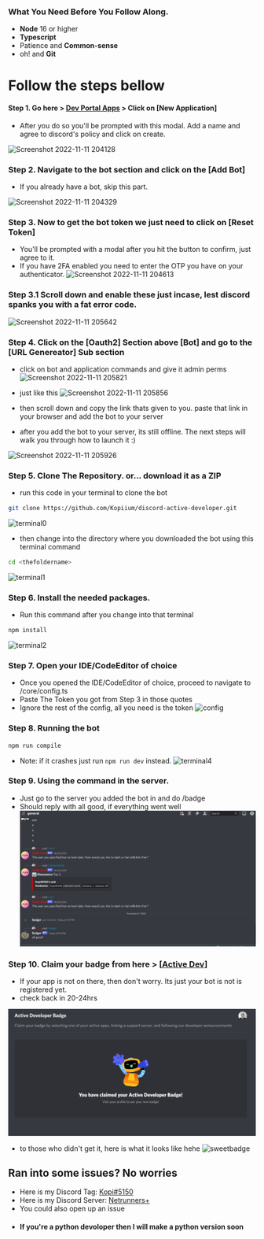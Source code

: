 ### What You Need Before You Follow Along.

- **Node** 16 or higher
- **Typescript**
- Patience and **Common-sense**
- oh! and **Git**

# Follow the steps bellow

#### Step 1. Go here > [Dev Portal Apps](https://discord.com/developers/applications) > Click on [New Application]
- After you do so you'll be prompted with this modal. Add a name and agree to discord's policy and click on create.

![Screenshot 2022-11-11 204128](https://user-images.githubusercontent.com/94048100/201468602-127be099-94e7-4cd4-b6fe-7c7f74a2ee89.jpg)



### Step 2. Navigate to the bot section and click on the [Add Bot]
- If you already have a bot, skip this part.

![Screenshot 2022-11-11 204329](https://user-images.githubusercontent.com/94048100/201468621-06f24028-cd80-4f7d-820c-63d476afc325.jpg)

### Step 3. Now to get the bot token we just need to click on [Reset Token]
- You'll be prompted with a modal after you hit the button to confirm, just agree to it.
- If you have 2FA enabled you need to enter the OTP you have on your authenticator.
![Screenshot 2022-11-11 204613](https://user-images.githubusercontent.com/94048100/201468638-f0091079-e27c-4aaf-b7e8-aca6ac378ea1.jpg)


### Step 3.1 Scroll down and enable these just incase, lest discord spanks you with a fat error code.

![Screenshot 2022-11-11 205642](https://user-images.githubusercontent.com/94048100/201468649-04a0bee4-5fdd-4d92-bf12-16fb6fdee4e5.jpg)


### Step 4. Click on the [Oauth2] Section above [Bot] and go to the [URL Genereator] Sub section
- click on bot and application commands and give it admin perms
![Screenshot 2022-11-11 205821](https://user-images.githubusercontent.com/94048100/201468676-cbeca039-cc55-4e95-915c-d964cf596d5f.jpg)

- just like this 
![Screenshot 2022-11-11 205856](https://user-images.githubusercontent.com/94048100/201468689-4826a022-b3f7-4c6a-9bd2-a87a837228dd.jpg)


- then scroll down and copy the link thats given to you. paste that link in your browser and add the bot to your server
- after you add the bot to your server, its still offline. The next steps will walk you through how to launch it :)

![Screenshot 2022-11-11 205926](https://user-images.githubusercontent.com/94048100/201468702-f43aa1f7-8949-471c-8856-9ee096703953.jpg)

### Step 5. Clone The Repository. or... download it as a ZIP
- run this code in your terminal to clone the bot
```bash
git clone https://github.com/Kopiium/discord-active-developer.git
```
![terminal0](https://user-images.githubusercontent.com/94048100/201459318-ebf3c872-7e37-47de-a134-174587d9d8e7.jpg)

- then change into the directory where you downloaded the bot using this terminal command
```bash
cd <thefoldername>
```
![terminal1](https://user-images.githubusercontent.com/94048100/201459149-878f418a-d4a6-4f64-b03c-4d0939dddf69.jpg)
### Step 6. Install the needed packages.
- Run this command after you change into that terminal 
```bash
npm install
```
![terminal2](https://user-images.githubusercontent.com/94048100/201459154-ef92fd19-419c-4d99-997e-1e0a257e277c.jpg)

### Step 7. Open your IDE/CodeEditor of choice
- Once you opened the IDE/CodeEditor of choice, proceed to navigate to /core/config.ts
- Paste The Token you got from Step 3 in those quotes 
- Ignore the rest of the config, all you need is the token
![config](https://user-images.githubusercontent.com/94048100/201461392-cc8c6c32-89ad-484b-bad2-56d9f8a58198.jpg)

### Step 8. Running the bot
```bash
npm run compile
```
- Note: if it crashes just run `npm run dev` instead.
![terminal4](https://user-images.githubusercontent.com/94048100/201466603-45abe1b3-ff1f-4d49-801f-caa0ceaff012.png)

### Step 9. Using the command in the server.
- Just go to the server you added the bot in and do /badge
- Should reply with all good, if everything went well
![allgood](https://github.com/Kopiium/discord-active-developer/blob/main/assets/Screenshot%202022-11-11%20211302.jpg?raw=true)

### Step 10. Claim your badge from here > [[Active Dev](https://discord.com/developers/active-developer)]
- If your app is not on there, then don't worry. Its just your bot is not is registered yet.
- check back in 20-24hrs

![yayy](https://github.com/Kopiium/discord-active-developer/blob/main/assets/Screenshot%202022-11-11%20215226.jpg?raw=true)
- to those who didn't get it, here is what it looks like hehe
![sweetbadge](https://user-images.githubusercontent.com/94048100/201466902-bb8cc966-f8ff-43e0-bdb0-6f17956a4049.png)


## Ran into some issues? No worries
- Here is my Discord Tag: [Kopi#5150](https://discord.gg/JcmbfMSymT)
- Here is my Discord Server: [Netrunners+](https://discord.gg/JcmbfMSymT)
- You could also open up an issue
- #### If you're a python devoloper then I will make a python version soon
